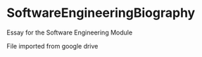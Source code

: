 # SoftwareEngineeringBiography

Essay for the Software Engineering Module

File imported from google drive
